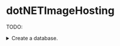 # dotNETImageHosting

TODO:


<details> 
  <summary>Create a database.</summary>
    <details>
        <summary>Users</summary>
        <p>
            Users : {
                nID, // primary key
                strDisplayName,
                strEmail,
                nPasswordHash,
                nUserLevel
            }
        </p>
    </details>


    UserImages : {
        nID, // primary key
        nUserID, // foreign key
        nUniqueImageID, // foreign key
        nCreationDateMiliseconds
    }


    UniqueImages : {
        nID, // primary key
        nHash,
    }


    Tags : {
        nID, // primary key
        strTagName
    }


    TagImages : {
        nID, // primary key
        nTagID, // foreign key
        nImageID // foreign key
    }


    Likes : {
        nID, // primary key
        nImageID, // foreign key
        nUserID, // foreign key unique
        bIsDislike,
        nCreationDateMiliseconds
    }


    Comments : {
        nID, // primary key
        nImageID, // foreign key
        nUserID, // foreign key
        strContent,
        nCreationDateMiliseconds
    }
</details>
